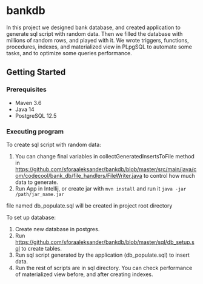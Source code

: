 # bankdb
In this project we designed bank database, and created application to generate sql script with random data.
Then we filled the database with millions of random rows, and played with it. We wrote triggers, functions,
procedures, indexes, and materialized view in PLpgSQL to automate some tasks, and to optimize some queries performance.

## Getting Started

### Prerequisites

* Maven 3.6
* Java 14
* PostgreSQL 12.5

### Executing program
To create sql script with random data:
1. You can change final variables in collectGeneratedInsertsToFile method in https://github.com/sforaaleksander/bankdb/blob/master/src/main/java/com/codecool/bank_db/file_handlers/FileWriter.java to control how much data to generate.
2. Run App in Intellij, or
create jar with
```mvn install```
and run it
```java -jar /path/jar_name.jar```

file named db_populate.sql will be created in project root directory

To set up database:
1. Create new database in postgres.
2. Run https://github.com/sforaaleksander/bankdb/blob/master/sql/db_setup.sql to create tables.
3. Run sql script generated by the application (db_populate.sql) to insert data.
4. Run the rest of scripts are in sql directory. You can check performance of materialized view before, and after creating indexes.
